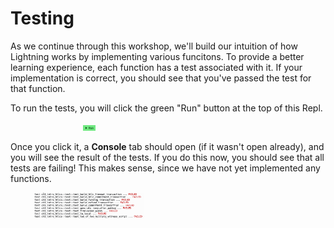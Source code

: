 #  Testing
As we continue through this workshop, we'll build our intuition of how Lightning works by implementing various funcitons. To provide a better learning experience, each function has a test associated with it. If your implementation is correct, you should see that you've passed the test for that function.

To run the tests, you will click the green "Run" button at the top of this Repl.

<p align="center" style="width: 50%; max-width: 300px;">
  <img src="./tutorial_images/run.png" alt="run" width="8%" height="auto">
</p>

Once you click it, a **Console** tab should open (if it wasn't open already), and you will see the result of the tests. If you do this now, you should see that all tests are failing! This makes sense, since we have not yet implemented any functions.

<p align="center" style="width: 50%; max-width: 300px;">
  <img src="./tutorial_images/tests.png" alt="tests" width="70%" height="auto">
</p>